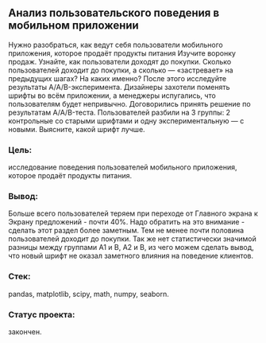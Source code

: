 ## Анализ пользовательского поведения в мобильном приложении
Нужно разобраться, как ведут себя пользователи мобильного приложения, которое продаёт продукты питания
Изучите воронку продаж. Узнайте, как пользователи доходят до покупки. Сколько пользователей доходит до покупки, а сколько — «застревает» на предыдущих шагах? На каких именно?
После этого исследуйте результаты A/A/B-эксперимента. Дизайнеры захотели поменять шрифты во всём приложении, а менеджеры испугались, что пользователям будет непривычно. Договорились принять решение по результатам A/A/B-теста. Пользователей разбили на 3 группы: 2 контрольные со старыми шрифтами и одну экспериментальную — с новыми. Выясните, какой шрифт лучше.

### Цель: 
исследование поведения пользователей мобильного приложения, которое продаёт продукты питания.
### Вывод: 
Больше всего пользователей теряем при переходе от Главного экрана к Экрану предложений - почти 40%. Надо обратить на это внимание - сделать этот раздел более заметным. Тем не менее почти половина пользователей доходит до покупки. Так же нет статистически значимой разницы между группами А1 и В, А2 и В, из чего можем сделать вывод, что новый шрифт не оказал заметного влияния на поведение клиентов.
### Стек: 
pandas, matplotlib, scipy, math, numpy, seaborn.
### Статус проекта: 
закончен.
